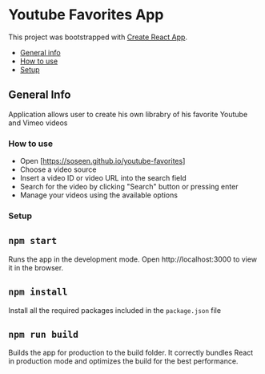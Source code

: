 # Youtube Favorites App

This project was bootstrapped with [Create React App](https://github.com/facebook/create-react-app).

* [General info](#general-info)
* [How to use](#how-to-use)
* [Setup](#setup)


## General Info

Application allows user to create his own librabry of his favorite Youtube and Vimeo videos

### How to use

- Open [https://soseen.github.io/youtube-favorites]
- Choose a video source
- Insert a video ID or video URL into the search field
- Search for the video by clicking "Search" button or pressing enter
- Manage your videos using the available options

### Setup

## `npm start`

Runs the app in the development mode.
Open http://localhost:3000 to view it in the browser.

## `npm install`

Install all the required packages included in the `package.json` file

## `npm run build`

Builds the app for production to the build folder.
It correctly bundles React in production mode and optimizes the build for the best performance.
